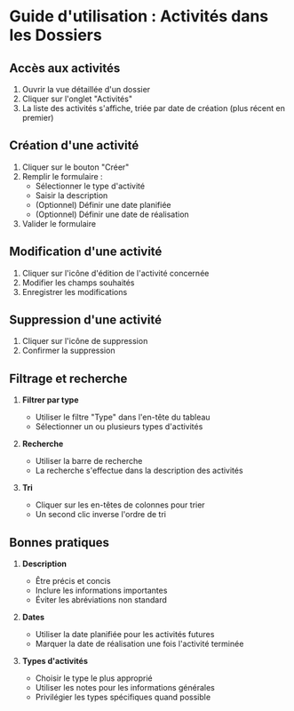 # Guide d'utilisation : Activités dans les Dossiers

## Accès aux activités

1. Ouvrir la vue détaillée d'un dossier
2. Cliquer sur l'onglet "Activités"
3. La liste des activités s'affiche, triée par date de création (plus récent en premier)

## Création d'une activité

1. Cliquer sur le bouton "Créer"
2. Remplir le formulaire :
   - Sélectionner le type d'activité
   - Saisir la description
   - (Optionnel) Définir une date planifiée
   - (Optionnel) Définir une date de réalisation
3. Valider le formulaire

## Modification d'une activité

1. Cliquer sur l'icône d'édition de l'activité concernée
2. Modifier les champs souhaités
3. Enregistrer les modifications

## Suppression d'une activité

1. Cliquer sur l'icône de suppression
2. Confirmer la suppression

## Filtrage et recherche

1. **Filtrer par type**
   - Utiliser le filtre "Type" dans l'en-tête du tableau
   - Sélectionner un ou plusieurs types d'activités

2. **Recherche**
   - Utiliser la barre de recherche
   - La recherche s'effectue dans la description des activités

3. **Tri**
   - Cliquer sur les en-têtes de colonnes pour trier
   - Un second clic inverse l'ordre de tri

## Bonnes pratiques

1. **Description**
   - Être précis et concis
   - Inclure les informations importantes
   - Éviter les abréviations non standard

2. **Dates**
   - Utiliser la date planifiée pour les activités futures
   - Marquer la date de réalisation une fois l'activité terminée

3. **Types d'activités**
   - Choisir le type le plus approprié
   - Utiliser les notes pour les informations générales
   - Privilégier les types spécifiques quand possible
